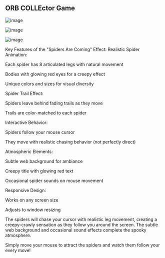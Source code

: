 ## ORB COLLEctor Game 

![image](https://github.com/user-attachments/assets/b1589893-2a11-475d-add8-9ada8afffeac)

![image](https://github.com/user-attachments/assets/740b61d9-497b-42a6-9662-18aff3f535ad)

![image](https://github.com/user-attachments/assets/ad039442-4d74-4a02-967a-7523470fad5c)

Key Features of the "Spiders Are Coming" Effect:
Realistic Spider Animation:

Each spider has 8 articulated legs with natural movement

Bodies with glowing red eyes for a creepy effect

Unique colors and sizes for visual diversity

Spider Trail Effect:

Spiders leave behind fading trails as they move

Trails are color-matched to each spider

Interactive Behavior:

Spiders follow your mouse cursor

They move with realistic chasing behavior (not perfectly direct)

Atmospheric Elements:

Subtle web background for ambiance

Creepy title with glowing red text

Occasional spider sounds on mouse movement

Responsive Design:

Works on any screen size

Adjusts to window resizing

The spiders will chase your cursor with realistic leg movement, creating a creepy-crawly sensation as they follow you around the screen. The subtle web background and occasional sound effects complete the spooky atmosphere.

Simply move your mouse to attract the spiders and watch them follow your every move!
